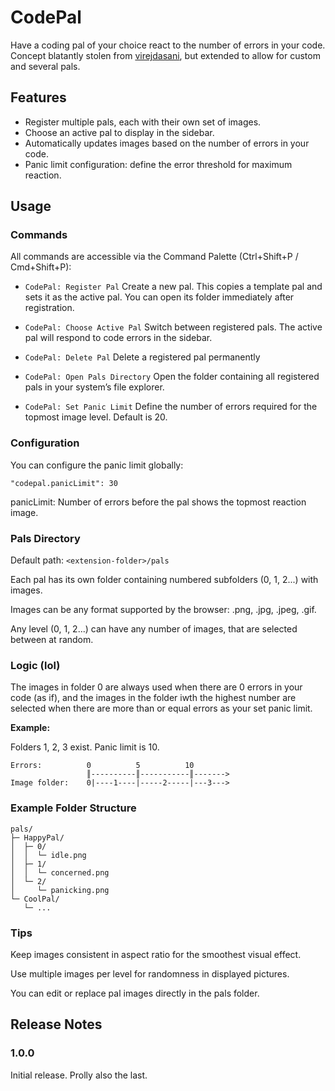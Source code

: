 # CodePal

Have a coding pal of your choice react to the number of errors in your code. Concept blatantly stolen from [virejdasani](https://github.com/virejdasani/InYourFace), but extended to allow for custom and several pals.

## Features

- Register multiple pals, each with their own set of images.
- Choose an active pal to display in the sidebar.
- Automatically updates images based on the number of errors in your code.
- Panic limit configuration: define the error threshold for maximum reaction.


## Usage
### Commands

All commands are accessible via the Command Palette (Ctrl+Shift+P / Cmd+Shift+P):

* `CodePal: Register Pal`
Create a new pal. This copies a template pal and sets it as the active pal. You can open its folder immediately after registration.

* `CodePal: Choose Active Pal`
Switch between registered pals. The active pal will respond to code errors in the sidebar.

* `CodePal: Delete Pal`
Delete a registered pal permanently

* `CodePal: Open Pals Directory`
Open the folder containing all registered pals in your system’s file explorer.

* `CodePal: Set Panic Limit`
Define the number of errors required for the topmost image level. Default is 20.

### Configuration

You can configure the panic limit globally:

`"codepal.panicLimit": 30`


panicLimit: Number of errors before the pal shows the topmost reaction image.

### Pals Directory

Default path: `<extension-folder>/pals`

Each pal has its own folder containing numbered subfolders (0, 1, 2...) with images.

Images can be any format supported by the browser: .png, .jpg, .jpeg, .gif.

Any level (0, 1, 2...) can have any number of images, that are selected between at random.

### Logic (lol)

The images in folder 0 are always used when there are 0 errors in your code (as if), and the images in the folder iwth the highest number are selected when there are more than or equal errors as your set panic limit.

**Example:**

Folders 1, 2, 3 exist. Panic limit is 10.
```
Errors:          0          5          10
                 ║----------║-----------║------->
Image folder:    0|----1----|-----2-----|---3--->
```

### Example Folder Structure
```
pals/
├─ HappyPal/
│  ├─ 0/
│  │  └─ idle.png
│  ├─ 1/
│  │  └─ concerned.png
│  └─ 2/
│     └─ panicking.png
└─ CoolPal/
   └─ ...
```
### Tips

Keep images consistent in aspect ratio for the smoothest visual effect.

Use multiple images per level for randomness in displayed pictures.

You can edit or replace pal images directly in the pals folder.

## Release Notes


### 1.0.0

Initial release. Prolly also the last.
